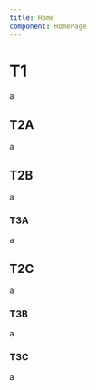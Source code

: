 ```yaml
---
title: Home
component: HomePage
---
```


# T1

a

## T2A

a

## T2B
a

### T3A

a

## T2C

a

### T3B

a

### T3C

a
